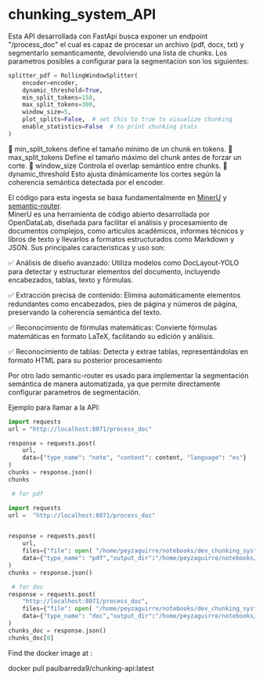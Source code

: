 # chunking_system_API


Esta API desarrollada con FastApi busca exponer un endpoint "/process_doc" el cual es capaz de procesar un archivo (pdf, docx, txt) y segmentarlo semanticamente, devolviendo una lista de chunks. Los parametros posibles a configurar para la segmentacion son los siguientes:

```python
splitter_pdf = RollingWindowSplitter(
    encoder=encoder,
    dynamic_threshold=True,
    min_split_tokens=150,
    max_split_tokens=300,
    window_size=5,
    plot_splits=False,  # set this to true to visualize chunking
    enable_statistics=False  # to print chunking stats
)
```

🔹 min_split_tokens define el tamaño mínimo de un chunk en tokens.
🔹 max_split_tokens Define el tamaño máximo del chunk antes de forzar un corte.
🔹 window_size  Controla el overlap semántico entre chunks.
🔹 dynamic_threshold  Esto ajusta dinámicamente los cortes según la coherencia semántica detectada por el encoder.


El código para esta ingesta se basa fundamentalmente en [MinerU](https://github.com/opendatalab/MinerU) y [semantic-router](https://pypi.org/project/semantic-router/).  
MinerU es una herramienta de código abierto desarrollada por OpenDataLab, diseñada para facilitar el análisis y procesamiento de documentos complejos, como artículos académicos, informes técnicos y libros de texto y llevarlos a formatos estructurados como Markdown y JSON. Sus principales caracteristicas y uso son:

✅ Análisis de diseño avanzado: Utiliza modelos como DocLayout-YOLO para detectar y estructurar elementos del documento, incluyendo encabezados, tablas, texto y fórmulas.

✅ Extracción precisa de contenido: Elimina automáticamente elementos redundantes como encabezados, pies de página y números de página, preservando la coherencia semántica del texto.

✅ Reconocimiento de fórmulas matemáticas: Convierte fórmulas matemáticas en formato LaTeX, facilitando su edición y análisis.

✅ Reconocimiento de tablas: Detecta y extrae tablas, representándolas en formato HTML para su posterior procesamiento

Por otro lado semantic-router es usado para implementar la segmentación semántica de manera automatizada, ya que permite directamente configurar parametros de segmentación.

Ejemplo para llamar a la API:

```python
import requests
url = "http://localhost:8071/process_doc"

response = requests.post(
    url,
    data={"type_name": "note", "content": content, "language": "es"}
)
chunks = response.json()
chunks
```

```python
 # for pdf

import requests
url =  "http://localhost:8071/process_doc"


response = requests.post(
    url,
    files={"file": open( "/home/peyzaguirre/notebooks/dev_chunking_system/table.pdf", "rb")},
    data={"type_name": "pdf","output_dir":"/home/peyzaguirre/notebooks/dev_chunking_system/output", "language":"es"}
)
chunks = response.json()
```

```python
 # for doc
response = requests.post(
    "http://localhost:8071/process_doc",
    files={"file": open( "/home/peyzaguirre/notebooks/dev_chunking_system/Carta.docx", "rb")},
    data={"type_name": "doc","output_dir":"/home/peyzaguirre/notebooks/dev_chunking_system/output", "language":"es"}
)
chunks_doc = response.json()
chunks_doc[0]
```


Find the docker image at :

docker pull paulbarreda9/chunking-api:latest

